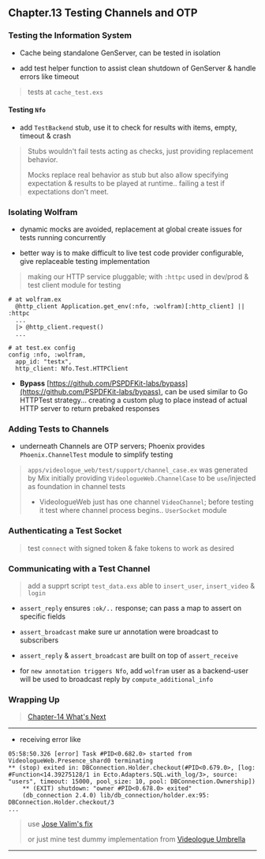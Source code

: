 
## Chapter.13 Testing Channels and OTP

### Testing the Information System

* Cache being standalone GenServer, can be tested in isolation

* add test helper function to assist clean shutdown of GenServer & handle errors like timeout

> tests at `cache_test.exs`

#### Testing `Nfo`

* add `TestBackend` stub, use it to check for results with items, empty, timeout & crash

> Stubs wouldn't fail tests acting as checks, just providing replacement behavior.
>
> Mocks replace real behavior as stub but also allow specifying expectation & results to be played at runtime.. failing a test if expectations don't meet.


### Isolating Wolfram

* dynamic mocks are avoided, replacement at global create issues for tests running concurrently

* better way is to make difficult to live test code provider configurable, give replaceable testing implementation

> making our HTTP service pluggable; with `:httpc` used in dev/prod & test client module for testing

```
# at wolfram.ex
  @http_client Application.get_env(:nfo, :wolfram)[:http_client] || :httpc
  ...
  |> @http_client.request()
  ...

# at test.ex config
config :nfo, :wolfram,
  app_id: "testx",
  http_client: Nfo.Test.HTTPClient
```

* **Bypass** [https://github.com/PSPDFKit-labs/bypass](https://github.com/PSPDFKit-labs/bypass), can be used similar to Go HTTPTest strategy... creating a custom plug to place instead of actual HTTP server to return prebaked responses


### Adding Tests to Channels

* underneath Channels are OTP servers; Phoenix provides `Phoenix.ChannelTest` module to simplify testing

> `apps/videologue_web/test/support/channel_case.ex` was generated by Mix initially providing `VideologueWeb.ChannelCase` to be `use`/injected as foundation in channel tests
>
> * VideologueWeb just has one channel `VideoChannel`; before testing it test where channel process begins.. `UserSocket` module


### Authenticating a Test Socket

> test `connect` with signed token & fake tokens to work as desired


### Communicating with a Test Channel

> add a supprt script `test_data.exs` able to `insert_user`, `insert_video` & `login`

* `assert_reply` ensures `:ok/..` response; can pass a map to assert on specific fields

* `assert_broadcast` make sure ur annotation were broadcast to subscribers

* `assert_reply` & `assert_broadcast` are built on top of `assert_receive`

* for `new annotation triggers Nfo`, add `wolfram` user as a backend-user will be used to broadcast reply by `compute_additional_info`


### Wrapping Up

> [Chapter-14 What's Next](./chapter-14.md)

---

* receiving error like

```
05:58:50.326 [error] Task #PID<0.682.0> started from VideologueWeb.Presence_shard0 terminating
** (stop) exited in: DBConnection.Holder.checkout(#PID<0.679.0>, [log: #Function<14.39275128/1 in Ecto.Adapters.SQL.with_log/3>, source: "users", timeout: 15000, pool_size: 10, pool: DBConnection.Ownership])
    ** (EXIT) shutdown: "owner #PID<0.678.0> exited"
    (db_connection 2.4.0) lib/db_connection/holder.ex:95: DBConnection.Holder.checkout/3
...
```

> use [Jose Valim's fix](https://github.com/phoenixframework/phoenix/issues/3619#issuecomment-642151609)
>
> or just mine test dummy implementation from [Videologue Umbrella](https://github.com/abhishekkr/videologue_umbrella/commit/fe6b34a044078f2893221c27c7d1d31b7dd685dc#diff-fcc0ee25cddbd92c8f62f66d44208e9b2913310b2d50ee6f92742a4a2dd69eccR7)

---
